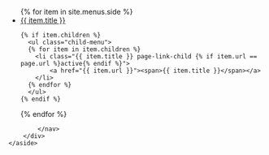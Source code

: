 <div id="sidebar" class="col-xs-12 col-md-3">
    <aside class="layout-sidebar-first au-body" role="complementary">
        <div>
            <nav class="side-nav" role="navigation" aria-labelledby="block-mainnavigation-3-menu" id="block-mainnavigation-3">
                
 
<ul class="child-menu">
{% for item in site.menus.side %}
    <li class="{{ item.title }} page-link-child {% if item.url == page.url %}active{% endif %}">
        <a href="{{ item.url }}"><span>{{ item.title }}</span></a>
    </li>
    
    {% if item.children %}
      <ul class="child-menu">
      {% for item in item.children %}
        <li class="{{ item.title }} page-link-child {% if item.url == page.url %}active{% endif %}">
            <a href="{{ item.url }}"><span>{{ item.title }}</span></a>
        </li>
      {% endfor %}
      </ul>
    {% endif %}
  </li>
{% endfor %}
</ul>






            </nav>
        </div>
    </aside>
</div>